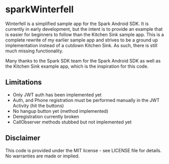 # sparkWinterfell

Winterfell is a simplified sample app for the Spark Android SDK.  It is currently in early development, but the intent is to provide an example that is easier for beginners to follow than the Kitchen Sink sample app.  This is a complete rewrite of my earlier sample app and strives to be a ground up implementation instead of a cutdown Kitchen Sink.  As such, there is still much missing functionality.

Many thanks to the Spark SDK team for the Spark Android SDK as well as the Kitchen Sink example app, which is the inspiration for this code.

## Limitations
* Only JWT auth has been implemented yet
* Auth, and Phone registration must be performed manually in the JWT Activity (hit the buttons)
* No hangup button yet (method implemented)
* Deregistration currently broken
* CallObserver methods stubbed but not implemented yet

## Disclaimer

This code is provided under the MIT license - see LICENSE file for details.  No warranties are made or implied.